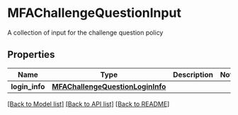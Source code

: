 # MFAChallengeQuestionInput

A collection of input for the challenge question policy
## Properties
Name | Type | Description | Notes
------------ | ------------- | ------------- | -------------
**login_info** | [**MFAChallengeQuestionLoginInfo**](MFAChallengeQuestionLoginInfo.md) |  | 

[[Back to Model list]](../README.md#documentation-for-models) [[Back to API list]](../README.md#documentation-for-api-endpoints) [[Back to README]](../README.md)


